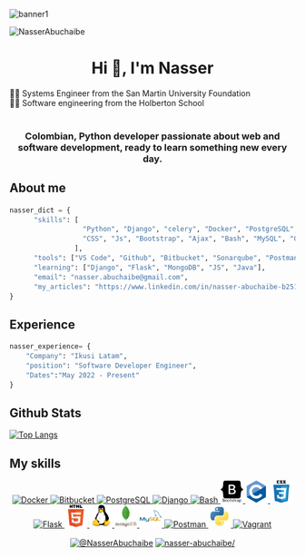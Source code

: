 ![banner1](https://i.imgur.com/ZrY2YaH.jpg?style=centerme)



<p align="left"> <img src="https://komarev.com/ghpvc/?username=NasserAbuchaibe" alt="NasserAbuchaibe" /> </p>


<h1 align="center">Hi 👋, I'm Nasser</h1>

👨‍🎓  Systems Engineer from the San Martin University Foundation</br>
👨‍🎓  Software engineering from the Holberton School</br></br>


<h3 align="center">Colombian, Python developer passionate about web and software development, ready to learn something new every day.</h3>


## About me
```python
nasser_dict = {
      "skills": [
                  "Python", "Django", "celery", "Docker", "PostgreSQL", "Linux", "HTML",
                  "CSS", "Js", "Bootstrap", "Ajax", "Bash", "MySQL", "Git", "Remote Teamwork"
                ],
      "tools": ["VS Code", "Github", "Bitbucket", "Sonarqube", "Postman", "VMware"],
      "learning": ["Django", "Flask", "MongoDB", "JS", "Java"],
      "email": "nasser.abuchaibe@gmail.com",
      "my_articles": "https://www.linkedin.com/in/nasser-abuchaibe-b251159a/"
}
```
## Experience
```python
nasser_experience= {
    "Company": "Ikusi Latam",
    "position": "Software Developer Engineer",
    "Dates":"May 2022 - Present"
}
```
## Github Stats
[![Top Langs](https://github-readme-stats.vercel.app/api/top-langs/?username=NasserAbuchaibe&hide=javascript,html])](https://github.com/NasserAbuchaibe/github-readme-stats)

## My skills
<p align="center">
  <a href="https://www.docker.com/" target="_blank">
    <img src="https://www.vectorlogo.zone/logos/docker/docker-icon.svg" alt="Docker" width="40" height="40"/>
  </a>
  <a href="https://bitbucket.org/" target="_blank">
    <img src="https://www.vectorlogo.zone/logos/bitbucket/bitbucket-icon.svg" alt="Bitbucket" width="40" height="40"/>
  </a>
  <a href="https://www.postgresql.org/" target="_blank">
    <img src="https://www.vectorlogo.zone/logos/postgresql/postgresql-icon.svg" alt="PostgreSQL" width="40" height="40"/>
  </a>
  <a href="https://www.djangoproject.com/" target="_blank">
    <img src="https://www.vectorlogo.zone/logos/djangoproject/djangoproject-icon.svg" alt="Django" width="40" height="40"/>
  </a>
  <a href="https://www.gnu.org/software/bash/" target="_blank">
    <img src="https://www.vectorlogo.zone/logos/gnu_bash/gnu_bash-icon.svg" alt="Bash" width="40" height="40"/>
  </a>
  <a href="https://getbootstrap.com" target="_blank">
    <img src="https://raw.githubusercontent.com/devicons/devicon/master/icons/bootstrap/bootstrap-plain-wordmark.svg" alt="Bootstrap" width="40" height="40"/>
  </a>
  <a href="https://www.cprogramming.com/" target="_blank">
    <img src="https://raw.githubusercontent.com/devicons/devicon/master/icons/c/c-original.svg" alt="C" width="40" height="40"/>
  </a>
  <a href="https://www.w3schools.com/css/" target="_blank">
    <img src="https://raw.githubusercontent.com/devicons/devicon/master/icons/css3/css3-original-wordmark.svg" alt="CSS" width="40" height="40"/>
  </a>
  <a href="https://flask.palletsprojects.com/" target="_blank">
    <img src="https://www.vectorlogo.zone/logos/pocoo_flask/pocoo_flask-icon.svg" alt="Flask" width="40" height="40"/>
  </a>
  <a href="https://www.w3.org/html/" target="_blank">
    <img src="https://raw.githubusercontent.com/devicons/devicon/master/icons/html5/html5-original-wordmark.svg" alt="HTML" width="40" height="40"/>
  </a>
  <a href="https://developer.mozilla.org/en-US/docs/Web/JavaScript" target="_blank"></a>
  <a href="https://www.linux.org/" target="_blank">
    <img src="https://raw.githubusercontent.com/devicons/devicon/master/icons/linux/linux-original.svg" alt="Linux" width="40" height="40"/>
  </a>
  <a href="https://www.mongodb.com/" target="_blank">
    <img src="https://raw.githubusercontent.com/devicons/devicon/master/icons/mongodb/mongodb-original-wordmark.svg" alt="MongoDB" width="40" height="40"/>
  </a>
  <a href="https://www.mysql.com/" target="_blank">
    <img src="https://raw.githubusercontent.com/devicons/devicon/master/icons/mysql/mysql-original-wordmark.svg" alt="MySQL" width="40" height="40"/>
  </a>
  <a href="https://www.postman.com" target="_blank">
    <img src="https://www.vectorlogo.zone/logos/getpostman/getpostman-icon.svg" alt="Postman" width="40" height="40"/>
  </a>
  <a href="https://www.python.org" target="_blank">
    <img src="https://raw.githubusercontent.com/devicons/devicon/master/icons/python/python-original.svg" alt="Python" width="40" height="40"/>
  </a>
  <a href="https://www.vagrantup.com/" target="_blank">
    <img src="https://www.vectorlogo.zone/logos/vagrantup/vagrantup-icon.svg" alt="Vagrant" width="40" height="40"/>
  </a>
</p>


<p align="center">
<a href="https://twitter.com/NasserAbuchaibe" target="blank"><img align="center" src="https://cdn.jsdelivr.net/npm/simple-icons@3.0.1/icons/twitter.svg" alt="@NasserAbuchaibe" height="30" width="30" /></a>
<a href="https://www.linkedin.com/in/nasser-abuchaibe-b251159a/" target="blank"><img align="center" src="https://cdn.jsdelivr.net/npm/simple-icons@3.0.1/icons/linkedin.svg" alt="nasser-abuchaibe/" height="30" width="30" /></a>
</p>
